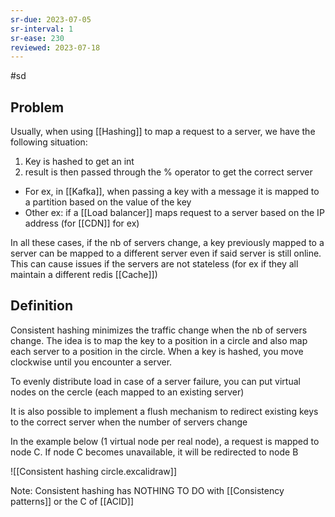 ```yaml
---
sr-due: 2023-07-05
sr-interval: 1
sr-ease: 230
reviewed: 2023-07-18
---
```


#sd

## Problem

Usually, when using [[Hashing]] to map a request to a server, we have the following situation:

1. Key is hashed to get an int
2. result is then passed through the % operator to get the correct server

- For ex, in [[Kafka]], when passing a key with a message it is mapped to a partition based on the value of the key
- Other ex: if a [[Load balancer]] maps request to a server based on the IP address (for [[CDN]] for ex)

In all these cases, if the nb of servers change, a key previously mapped to a server can be mapped to a different server even if said server is still online.
This can cause issues if the servers are not stateless (for ex if they all maintain a different redis [[Cache]])

## Definition

Consistent hashing minimizes the traffic change when the nb of servers change.
The idea is to map the key to a position in a circle and also map each server to a position in the circle.
When a key is hashed, you move clockwise until you encounter a server.

To evenly distribute load in case of a server failure, you can put virtual nodes on the cercle (each mapped to an existing server)

It is also possible to implement a flush mechanism to redirect existing keys to the correct server when the number of servers change

In the example below (1 virtual node per real node), a request is mapped to node C. If node C becomes unavailable, it will be redirected to node B

![[Consistent hashing circle.excalidraw]]

Note: Consistent hashing has NOTHING TO DO with [[Consistency patterns]] or the C of [[ACID]]
